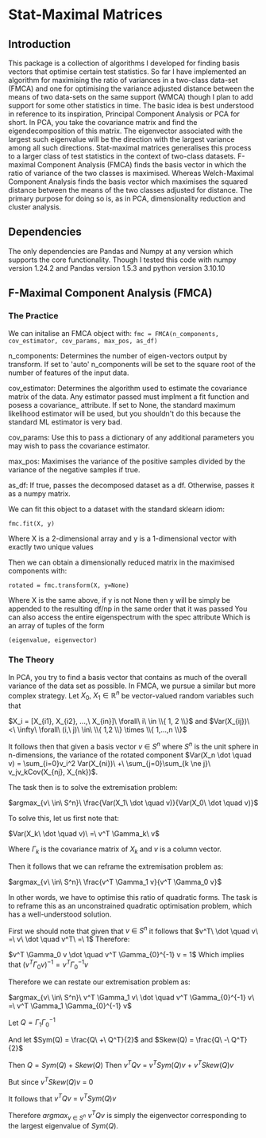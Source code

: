 # Stat-Maximal Matrices
## Introduction
This package is a collection of algorithms I developed for finding basis vectors that optimise certain test statistics. So far I have implemented an algorithm for maximising the ratio of variances in a two-class data-set (FMCA) and one for optimising the variance adjusted distance between the means of two data-sets on the same support (WMCA) though I plan to add support for some other statistics in time.
The basic idea is best understood in reference to its inspiration, Principal Component Analysis or PCA for short. In PCA, you take the covariance matrix and find the eigendecomposition of this matrix. The eigenvector associated with the largest such eigenvalue will be the direction with the largest variance among all such directions. Stat-maximal matrices generalises this process to a larger class of test statistics in the context of two-class datasets. F-maximal Component Analysis (FMCA) finds the basis vector in which the ratio of variance of the two classes is maximised. Whereas Welch-Maximal Component Analysis finds the basis vector which maximises the squared distance between the means of the two classes adjusted for distance. The primary purpose for doing so is, as in PCA, dimensionality reduction and cluster analysis.

## Dependencies
The only dependencies are Pandas and Numpy at any version which supports the core functionality. Though I tested this code with numpy version 1.24.2 and Pandas version 1.5.3 and python version 3.10.10

## F-Maximal Component Analysis (FMCA)

### The Practice
We can initalise an FMCA object with: 
`fmc = FMCA(n_components, cov_estimator, cov_params, max_pos, as_df)`

n_components: Determines the number of eigen-vectors output by transform. If set to 'auto' n_components will be set to the square root of the number of features of the input data.

cov_estimator: Determines the algorithm used to estimate the covariance matrix of the data. Any estimator passed must implment a fit function and posess a covariance_ attribute. If set to None, the standard maximum likelihood estimator will be used, but you shouldn't do this because the standard ML estimator is very bad.

cov_params: Use this to pass a dictionary of any additional parameters you may wish to pass the covariance estimator.

max_pos: Maximises the variance of the positive samples divided by the variance of the negative samples if true.

as_df: If true, passes the decomposed dataset as a df. Otherwise, passes it as a numpy matrix.

We can fit this object to a dataset with the standard sklearn idiom:

`fmc.fit(X, y)`

Where X is a 2-dimensional array and y is a 1-dimensional vector with exactly two unique values

Then we can obtain a dimensionally reduced matrix in the maximised components with:

`rotated = fmc.transform(X, y=None) `

Where X is the same above, if y is not None then y will be simply be appended to the resulting df/np in the same order that it was passed
You can also access the entire eigenspectrum with the spec attribute
Which is an array of tuples of the form 

`(eigenvalue, eigenvector)`

### The Theory
In PCA, you try to find a basis vector that contains as much of the overall variance of the data set as possible. In FMCA, we pursue a similar but more complex strategy. Let $X_0,\ X_1 \in \mathbb{R}^n$ be vector-valued random variables such that 

$X_i = [X_{i1}, X_{i2}, ...,\ X_{in}]\ \forall\ i\ \in \\{ 1, 2 \\}$ and $Var(X_{ij})\ <\ \infty\ \forall\ (i,\ j)\ \in\ \\{ 1,2 \\} \times \\{ 1,...,n \\}$ 

It follows then that given a basis vector $v\ \in\ S^n$ where $S^n$ is the unit sphere in n-dimensions, the variance of the rotated component $Var(X_n \dot \quad v) = \sum_{i=0}v_i^2 Var(X_{ni})\ +\ \sum_{j=0}\sum_{k \ne j}\ v_jv_kCov(X_{nj}, X_{nk})$.

The task then is to solve the extremisation problem: 

$argmax_{v\ \in\ S^n}\ \frac{Var(X_1\ \dot \quad v)}{Var(X_0\ \dot \quad v)}$

To solve this, let us first note that:

$Var(X_k\ \dot \quad v)\ =\ v^T \Gamma_k\ v$

Where $\Gamma_k$ is the covariance matrix of $X_k$ and $v$ is a column vector.

Then it follows that we can reframe the extremisation problem as:

$argmax_{v\ \in\ S^n}\ \frac{v^T \Gamma_1 v}{v^T \Gamma_0 v}$

In other words, we have to optimise this ratio of quadratic forms. The task is to reframe this as an unconstrained quadratic optimisation problem, which has a well-understood solution.

First we should note that given that $v\ \in\ S^n$ it follows that $v^T\ \dot \quad v\ =\ v\ \dot \quad v^T\ =\ 1$ Therefore:

$v^T \Gamma_0 v \dot \quad v^T \Gamma_{0}^{-1} v = 1$
Which implies that $(v^T \Gamma_0 v)^{-1} = v^T \Gamma_{0}^{-1} v$

Therefore we can restate our extremisation problem as:

$argmax_{v\ \in\ S^n}\ v^T \Gamma_1 v\ \dot \quad v^T \Gamma_{0}^{-1} v\ =\ v^T \Gamma_1 \Gamma_{0}^{-1} v$

Let $Q = \Gamma_1 \Gamma_{0}^{-1}$

And let $Sym(Q) = \frac{Q\ +\ Q^T}{2}$ and $Skew(Q) = \frac{Q\ -\ Q^T}{2}$

Then $Q = Sym(Q)\ +\ Skew(Q)$
Then $v^T Q v\ =\ v^T Sym(Q) v\ +\ v^T Skew(Q) v$

But since $v^T Skew(Q) v\ =\ 0$

It follows that $v^T Q v\ =\ v^T Sym(Q) v$

Therefore $argmax_{v\ \in\ S^n}\ v^T Q v$ is simply the eigenvector corresponding to the largest eigenvalue of $Sym(Q)$.

